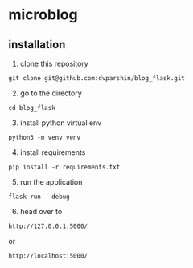 # microblog
## installation

1) clone this repository
```
git clone git@github.com:dvparshin/blog_flask.git
```
2) go to the directory
```
cd blog_flask
```
3) install python virtual env
```
python3 -m venv venv
```
4) install requirements
```
pip install -r requirements.txt
```
5) run the application
```
flask run --debug
```
6) head over to
```
http://127.0.0.1:5000/
```
or
```
http://localhost:5000/
```
